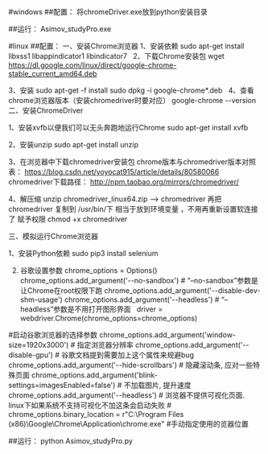#windows
##配置：
将chromeDriver.exe放到python安装目录

##运行：
Asimov_studyPro.exe


#linux
##配置：
一、安装Chrome浏览器
1、安装依赖
sudo apt-get install libxss1 libappindicator1 libindicator7
 
2、下载Chrome安装包
wget https://dl.google.com/linux/direct/google-chrome-stable_current_amd64.deb

3、安装
sudo apt-get -f install
sudo dpkg -i google-chrome*.deb
 
4、查看chrome浏览器版本（安装chromedriver时要对应）
google-chrome --version
 
二、安装ChromeDriver

1、安装xvfb以便我们可以无头奔跑地运行Chrome
sudo apt-get install xvfb

2、安装unzip
sudo apt-get install unzip

3、在浏览器中下载chromedriver安装包
chrome版本与chromedriver版本对照表：
https://blog.csdn.net/yoyocat915/article/details/80580066
chromedriver下载路径：
http://npm.taobao.org/mirrors/chromedriver/

4、解压缩
unzip chromedriver_linux64.zip --> chromedriver
再把chromedriver 复制到 /usr/bin/下 相当于放到环境变量 ，不用再重新设置软连接了
赋予权限 chmod +x chromedriver

三、模拟运行Chrome浏览器

1、安装Python依赖
sudo pip3 install selenium

2. 谷歌设置参数
chrome_options = Options()
chrome_options.add_argument('--no-sandbox') # “–no-sandbox”参数是让Chrome在root权限下跑
chrome_options.add_argument('--disable-dev-shm-usage')
chrome_options.add_argument('--headless') # “–headless”参数是不用打开图形界面  
driver = webdriver.Chrome(chrome_options=chrome_options)

\#启动谷歌浏览器的选择参数
chrome_options.add_argument('window-size=1920x3000') # 指定浏览器分辨率
chrome_options.add_argument('--disable-gpu') # 谷歌文档提到需要加上这个属性来规避bug
chrome_options.add_argument('--hide-scrollbars') # 隐藏滚动条, 应对一些特殊页面
chrome_options.add_argument('blink-settings=imagesEnabled=false') # 不加载图片, 提升速度
chrome_options.add_argument('--headless') # 浏览器不提供可视化页面. linux下如果系统不支持可视化不加这条会启动失败
\# chrome_options.binary_location = r"C:\Program Files (x86)\Google\Chrome\Application\chrome.exe" #手动指定使用的览器位置

##运行：
python Asimov_studyPro.py